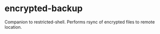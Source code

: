 # encrypted-backup
Companion to restricted-shell. Performs rsync of encrypted files to remote location.

